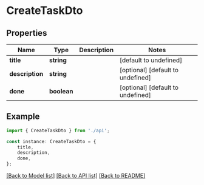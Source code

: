 # CreateTaskDto


## Properties

Name | Type | Description | Notes
------------ | ------------- | ------------- | -------------
**title** | **string** |  | [default to undefined]
**description** | **string** |  | [optional] [default to undefined]
**done** | **boolean** |  | [optional] [default to undefined]

## Example

```typescript
import { CreateTaskDto } from './api';

const instance: CreateTaskDto = {
    title,
    description,
    done,
};
```

[[Back to Model list]](../README.md#documentation-for-models) [[Back to API list]](../README.md#documentation-for-api-endpoints) [[Back to README]](../README.md)
